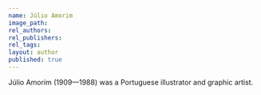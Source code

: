 ```yaml
---
name: Júlio Amorim
image_path:
rel_authors:
rel_publishers:
rel_tags:
layout: author
published: true
---
```


Júlio Amorim (1909—1988) was a Portuguese illustrator and graphic artist.
